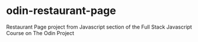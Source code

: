 # odin-restaurant-page
Restaurant Page project from Javascript section of the Full Stack Javascript Course on The Odin Project
